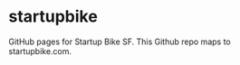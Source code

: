 startupbike
===========

GitHub pages for Startup Bike SF. This Github repo maps to startupbike.com.
